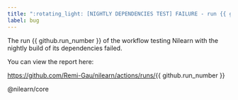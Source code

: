```yaml
---
title: ":rotating_light: [NIGHTLY DEPENDENCIES TEST] FAILURE - run {{ github.run_number }}"
label: bug
---
```


The run {{ github.run_number }} of the workflow testing Nilearn with the nightly build of its dependencies failed.

You can view the report here:

https://github.com/Remi-Gau/nilearn/actions/runs/{{ github.run_number }}

@nilearn/core
